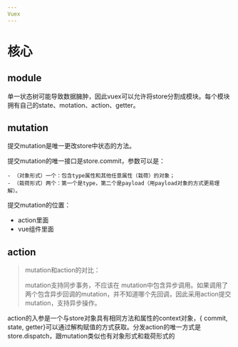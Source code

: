 ```yaml
---
Vuex
---
```


# 核心

## module

单一状态树可能导致数据臃肿，因此vuex可以允许将store分割成模块。每个模块拥有自己的state、motation、action、getter。

## mutation

提交mutation是唯一更改store中状态的方法。

提交mutation的唯一接口是store.commit，参数可以是：

	- （对象形式）一个：包含type属性和其他任意属性（栽荷）的对象；
	- （栽荷形式）两个：第一个是type，第二个是payload（用payload对象的方式更易理解）。

提交mutation的位置：

- action里面
- vue组件里面

## action

> mutation和action的对比：
>
> mutation支持同步事务，不应该在 mutation中包含异步调用。如果调用了两个包含异步回调的mutation，并不知道哪个先回调，因此采用action提交mutation，支持异步操作。

action的入参是一个与store对象具有相同方法和属性的context对象，{ commit, state, getter}可以通过解构赋值的方式获取。分发action的唯一方式是store.dispatch，跟mutation类似也有对象形式和栽荷形式的